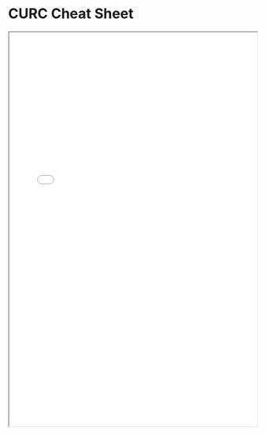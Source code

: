 # CURC Cheat Sheet

<iframe src="_static/CURC-Cheat-Sheet.pdf" width="100%" height="800px"></iframe>
